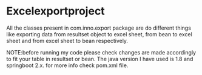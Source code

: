 # Excelexportproject
All the classes present in com.inno.export package are do different things like exporting data from resultset object to excel sheet,
from bean to excel sheet and from excel sheet to bean respectively.

NOTE:before running my code please check changes are made accordingly to fit your table in resultset or bean.
The java version I have used is 1.8 and springboot 2.x.
for more info check pom.xml file.
